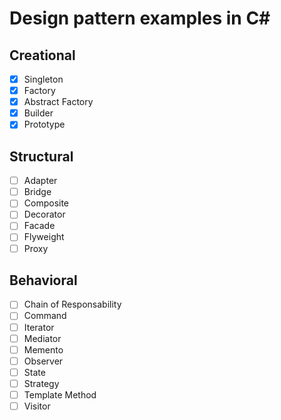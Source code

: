 # Design pattern examples in C#

## Creational
- [x] Singleton
- [x] Factory
- [x] Abstract Factory
- [x] Builder
- [x] Prototype

## Structural
- [ ] Adapter
- [ ] Bridge
- [ ] Composite
- [ ] Decorator
- [ ] Facade
- [ ] Flyweight
- [ ] Proxy

## Behavioral
- [ ] Chain of Responsability
- [ ] Command
- [ ] Iterator
- [ ] Mediator
- [ ] Memento
- [ ] Observer
- [ ] State
- [ ] Strategy
- [ ] Template Method
- [ ] Visitor

